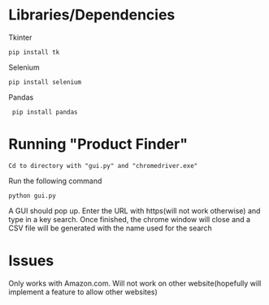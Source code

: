 # Libraries/Dependencies
  Tkinter
  
  ```
  pip install tk
  ```
  Selenium
  
  ```
  pip install selenium
  ```
  Pandas
  
  ```
   pip install pandas
  ```
# Running "Product Finder"
	Cd to directory with "gui.py" and "chromedriver.exe"
  Run the following command
	
  ```
  python gui.py
  ```
  A GUI should pop up. Enter the URL with https(will not work otherwise) and type in a key search.
  Once finished, the chrome window will close and a CSV file will be generated with the name used for the search
# Issues
  Only works with Amazon.com. Will not work on other website(hopefully will implement a feature to allow other websites)






